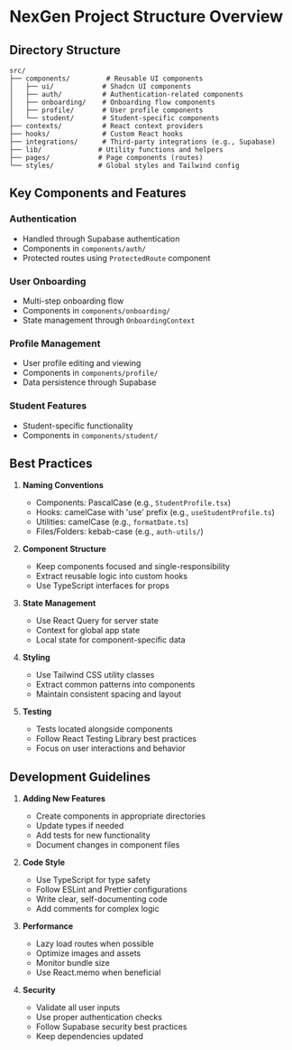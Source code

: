 # NexGen Project Structure Overview

## Directory Structure

```
src/
├── components/         # Reusable UI components
│   ├── ui/            # Shadcn UI components
│   ├── auth/          # Authentication-related components
│   ├── onboarding/    # Onboarding flow components
│   ├── profile/       # User profile components
│   └── student/       # Student-specific components
├── contexts/          # React context providers
├── hooks/             # Custom React hooks
├── integrations/      # Third-party integrations (e.g., Supabase)
├── lib/              # Utility functions and helpers
├── pages/            # Page components (routes)
└── styles/           # Global styles and Tailwind config
```

## Key Components and Features

### Authentication
- Handled through Supabase authentication
- Components in `components/auth/`
- Protected routes using `ProtectedRoute` component

### User Onboarding
- Multi-step onboarding flow
- Components in `components/onboarding/`
- State management through `OnboardingContext`

### Profile Management
- User profile editing and viewing
- Components in `components/profile/`
- Data persistence through Supabase

### Student Features
- Student-specific functionality
- Components in `components/student/`

## Best Practices

1. **Naming Conventions**
   - Components: PascalCase (e.g., `StudentProfile.tsx`)
   - Hooks: camelCase with 'use' prefix (e.g., `useStudentProfile.ts`)
   - Utilities: camelCase (e.g., `formatDate.ts`)
   - Files/Folders: kebab-case (e.g., `auth-utils/`)

2. **Component Structure**
   - Keep components focused and single-responsibility
   - Extract reusable logic into custom hooks
   - Use TypeScript interfaces for props

3. **State Management**
   - Use React Query for server state
   - Context for global app state
   - Local state for component-specific data

4. **Styling**
   - Use Tailwind CSS utility classes
   - Extract common patterns into components
   - Maintain consistent spacing and layout

5. **Testing**
   - Tests located alongside components
   - Follow React Testing Library best practices
   - Focus on user interactions and behavior

## Development Guidelines

1. **Adding New Features**
   - Create components in appropriate directories
   - Update types if needed
   - Add tests for new functionality
   - Document changes in component files

2. **Code Style**
   - Use TypeScript for type safety
   - Follow ESLint and Prettier configurations
   - Write clear, self-documenting code
   - Add comments for complex logic

3. **Performance**
   - Lazy load routes when possible
   - Optimize images and assets
   - Monitor bundle size
   - Use React.memo when beneficial

4. **Security**
   - Validate all user inputs
   - Use proper authentication checks
   - Follow Supabase security best practices
   - Keep dependencies updated